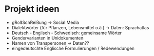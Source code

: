 # Projekt ideen
- gRoßSchReiBung -> Social Media
- Dialektwörter (für Pflanzen, Lebensmittel o.ä.) -> Daten: Sprachatlas
- Deutsch - Englisch - Schwedisch: gemeinsame Wörter
- Gendervarianten in Unidokumenten
- Namen von Transpersonen -> Daten??
- eingedeutschte Englische Formulierungen / Redewendungen 

